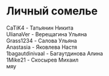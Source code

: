 # Личный сомелье
CaTiK4 - Татьянин Никита\
UlianaVer - Верещагина Ульяна\
Grass1234 - Салова Ульяна\
Anastasia - Яковлева Настя\
1bagautdinivaal - Багаутдинова Алина\
1Mike21 - Скосырев Михаил\
мяу
